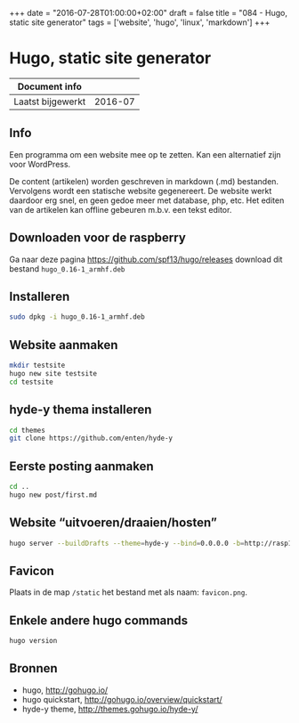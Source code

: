 +++
date = "2016-07-28T01:00:00+02:00"
draft = false
title = "084 - Hugo, static site generator"
tags = ['website', 'hugo', 'linux', 'markdown']
+++

# Hugo, static site generator


| Document info       |                   |
|---------------------|-------------------|
| Laatst bijgewerkt   | 2016-07           |


## Info
Een programma om een website mee op te zetten. Kan een alternatief zijn voor
WordPress.

De content (artikelen) worden geschreven in markdown (.md) bestanden.
Vervolgens wordt een statische website gegenereert.  De website werkt daardoor
erg snel, en geen gedoe meer met database, php, etc.  Het editen van de
artikelen kan offline gebeuren m.b.v. een tekst editor.


## Downloaden voor de raspberry
Ga naar deze pagina
https://github.com/spf13/hugo/releases
download dit bestand
`hugo_0.16-1_armhf.deb`


## Installeren
```bash
sudo dpkg -i hugo_0.16-1_armhf.deb
```

## Website aanmaken
```bash
mkdir testsite
hugo new site testsite
cd testsite
```

## hyde-y thema installeren
```bash
cd themes
git clone https://github.com/enten/hyde-y
```

## Eerste posting aanmaken
```bash
cd ..
hugo new post/first.md
```

## Website “uitvoeren/draaien/hosten”
```bash
hugo server --buildDrafts --theme=hyde-y --bind=0.0.0.0 -b=http://rasp166:1313
```

## Favicon
Plaats in de map `/static` het bestand met als naam: `favicon.png`.


## Enkele andere hugo commands
```bash
hugo version
```

## Bronnen

* hugo, http://gohugo.io/
* hugo quickstart, http://gohugo.io/overview/quickstart/
* hyde-y theme, http://themes.gohugo.io/hyde-y/


